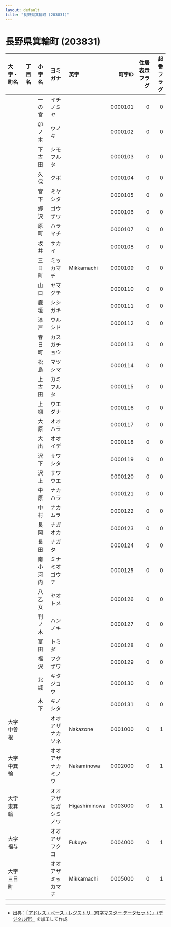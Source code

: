 ```yaml
---
layout: default
title: "長野県箕輪町 (203831)"
---
```


# 長野県箕輪町 (203831)

| 大字・町名 | 丁目名 | 小字名 | ヨミガナ | 英字 | 町字ID | 住居表示フラグ | 起番フラグ |
|:--------|:------|:------|:-----------------|:---------------------|--------:|----------:|--------:|
|  |  | 一の宮 | イチノミヤ |  | 0000101 | 0 | 0 |
|  |  | 卯ノ木 | ウノキ |  | 0000102 | 0 | 0 |
|  |  | 下古田 | シモフルタ |  | 0000103 | 0 | 0 |
|  |  | 久保 | クボ |  | 0000104 | 0 | 0 |
|  |  | 宮下 | ミヤシタ |  | 0000105 | 0 | 0 |
|  |  | 郷沢 | ゴウザワ |  | 0000106 | 0 | 0 |
|  |  | 原町 | ハラマチ |  | 0000107 | 0 | 0 |
|  |  | 坂井 | サカイ |  | 0000108 | 0 | 0 |
|  |  | 三日町 | ミッカマチ | Mikkamachi | 0000109 | 0 | 0 |
|  |  | 山口 | ヤマグチ |  | 0000110 | 0 | 0 |
|  |  | 鹿垣 | シシガキ |  | 0000111 | 0 | 0 |
|  |  | 漆戸 | ウルシド |  | 0000112 | 0 | 0 |
|  |  | 春日町 | カスガチョウ |  | 0000113 | 0 | 0 |
|  |  | 松島 | マツシマ |  | 0000114 | 0 | 0 |
|  |  | 上古田 | カミフルタ |  | 0000115 | 0 | 0 |
|  |  | 上棚 | ウエダナ |  | 0000116 | 0 | 0 |
|  |  | 大原 | オオハラ |  | 0000117 | 0 | 0 |
|  |  | 大出 | オオイデ |  | 0000118 | 0 | 0 |
|  |  | 沢下 | サワシタ |  | 0000119 | 0 | 0 |
|  |  | 沢上 | サワウエ |  | 0000120 | 0 | 0 |
|  |  | 中原 | ナカハラ |  | 0000121 | 0 | 0 |
|  |  | 中村 | ナカムラ |  | 0000122 | 0 | 0 |
|  |  | 長岡 | ナガオカ |  | 0000123 | 0 | 0 |
|  |  | 長田 | ナガタ |  | 0000124 | 0 | 0 |
|  |  | 南小河内 | ミナミオゴウチ |  | 0000125 | 0 | 0 |
|  |  | 八乙女 | ヤオトメ |  | 0000126 | 0 | 0 |
|  |  | 判ノ木 | ハンノキ |  | 0000127 | 0 | 0 |
|  |  | 富田 | トミダ |  | 0000128 | 0 | 0 |
|  |  | 福沢 | フクザワ |  | 0000129 | 0 | 0 |
|  |  | 北城 | キタジョウ |  | 0000130 | 0 | 0 |
|  |  | 木下 | キノシタ |  | 0000131 | 0 | 0 |
| 大字中曽根 |  |  | オオアザナカソネ | Nakazone | 0001000 | 0 | 1 |
| 大字中箕輪 |  |  | オオアザナカミノワ | Nakaminowa | 0002000 | 0 | 1 |
| 大字東箕輪 |  |  | オオアザヒガシミノワ | Higashiminowa | 0003000 | 0 | 1 |
| 大字福与 |  |  | オオアザフクヨ | Fukuyo | 0004000 | 0 | 1 |
| 大字三日町 |  |  | オオアザミッカマチ | Mikkamachi | 0005000 | 0 | 1 |

---

- 出典：[「アドレス・ベース・レジストリ（町字マスター データセット）』（デジタル庁）](https://www.digital.go.jp/policies/base_registry_address/) を加工して作成